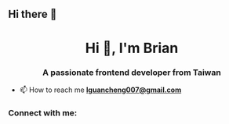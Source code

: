 ## Hi there 👋
<h1 align="center">Hi 👋, I'm Brian</h1>
<h3 align="center">A passionate frontend developer from Taiwan</h3>

- 📫 How to reach me **lguancheng007@gmail.com**

<h3 align="left">Connect with me:</h3>
<p align="left">
</p>
